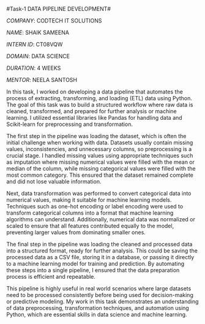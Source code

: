 #Task-1 DATA PIPELINE DEVELOPMENT#

*COMPANY*: CODTECH IT SOLUTIONS

*NAME*: SHAIK SAMEENA

*INTERN ID*: CT08VQW

*DOMAIN*: DATA SCIENCE

*DURATION*: 4 WEEKS

*MENTOR*: NEELA SANTOSH

In this task, I worked on developing a data pipeline that automates the process of extracting, transforming, and loading (ETL) data using Python. The goal of this task was to build a structured workflow where raw data is cleaned, transformed, and prepared for further analysis or machine learning. I utilized essential libraries like Pandas for handling data and Scikit-learn for preprocessing and transformation.

The first step in the pipeline was loading the dataset, which is often the initial challenge when working with data. Datasets usually contain missing values, inconsistencies, and unnecessary columns, so preprocessing is a crucial stage. I handled missing values using appropriate techniques such as imputation where missing numerical values were filled with the mean or median of the column, while missing categorical values were filled with the most common category. This ensured that the dataset remained complete and did not lose valuable information.

Next, data transformation was performed to convert categorical data into numerical values, making it suitable for machine learning models. Techniques such as one-hot encoding or label encoding were used to transform categorical columns into a format that machine learning algorithms can understand. Additionally, numerical data was normalized or scaled to ensure that all features contributed equally to the model, preventing larger values from dominating smaller ones.

The final step in the pipeline was loading the cleaned and processed data into a structured format, ready for further analysis. This could be saving the processed data as a CSV file, storing it in a database, or passing it directly to a machine learning model for training and prediction. By automating these steps into a single pipeline, I ensured that the data preparation process is efficient and repeatable.

This pipeline is highly useful in real world scenarios where large datasets need to be processed consistently before being used for decision-making or predictive modeling. My work in this task demonstrates an understanding of data preprocessing, transformation techniques, and automation using Python, which are essential skills in data science and machine learning.

